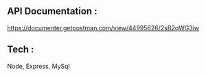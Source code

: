 ## API Documentation :
https://documenter.getpostman.com/view/44995626/2sB2qWG3iw

## Tech :
Node, Express, MySql 
